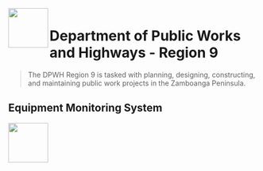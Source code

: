 <img align = "left" src= "https://github.com/lhbsaldana/itelective3-web/blob/53c20d08291ee007d22475dc504d81755d2fb8f0/DPWH_Logo-removebg-preview.png" width="80"/> 

# Department of Public Works and Highways - Region 9 
> The DPWH Region 9 is tasked with planning, designing, constructing, and maintaining public work projects in the Zamboanga Peninsula.

## Equipment Monitoring System 
<img align = "center" src= "https://github.com/lhbsaldana/itelective3-web/blob/53c20d08291ee007d22475dc504d81755d2fb8f0/DPWH_Logo-removebg-preview.png" width="80"/> 
